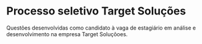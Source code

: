 # Processo seletivo Target Soluções
Questões desenvolvidas como candidato à vaga de estagiário em análise e desenvolvimento na empresa Target Soluçõoes.
